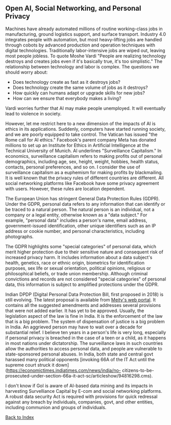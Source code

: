 ## Open AI, Social Networking, and Personal Privacy

Machines have already automated millions of routine working-class jobs in manufacturing, ground logistics support, and surface transport. 
Industry 4.0 integrates people with automation, but most heavy-lifting jobs are handled through cobots by advanced production and operation 
techniques with digital technologies. Traditionally labor-intensive jobs are wiped out, leaving most people jobless. To quote Moshe Vardi 
"People are realizing technology destroys and creates jobs even if it's basically true, it's too simplistic." The relationship between technology and 
labor is complex. The questions we should worry about:

- Does technology create as fast as it destroys jobs?  
 - Does technology create the same volume of jobs as it destroys?
 - How quickly can humans adapt or upgrade skills for new jobs?
 - How can we ensure that everybody makes a living?

Vardi worries further that AI may make people unemployed. It will eventually lead to violence in society. 

However, let me restrict here to a new dimension of the impacts of AI is ethics in its applications. Suddenly, computers have started running 
society, and we are poorly equipped to take control. The Vatican has issued "the Rome call  for AI ethics."  Facebook's parent company Meta has 
donated millions to set up an Institute for Ethics in Artificial Intelligence at the Technical University of Munich. AI  underlines "Surveillance 
Capitalism."  In economics, surveillance capitalism refers to making profits out of personal demographics, including age, sex, height, weight, 
hobbies,  health status, contacts, personal preferences, and so on. I consider the use of surveillance capitalism as a euphemism for making profits 
by blackmailing. It is well known that the privacy rules of different countries are different. All social networking platforms like Facebook have 
some privacy agreement with users. However, these rules are location dependent. 

The European Union has stringent General Data Protection Rules (GDPR). Under the GDPR, personal data refers to any information that can identify or 
be traced to a natural person. The natural person is an individual, not a company or a legal entity, otherwise known as a "data subject." For 
example, "personal data" includes a person's name, email address, government-issued identification, other unique identifiers such as an IP address or 
cookie number, and personal characteristics, including photographs.

The GDPR highlights some "special categories" of personal data, which merit higher protection due to their sensitive nature and consequent risk of 
increased privacy harm. It includes information about a data subject's health, genetics, race or ethnic origin, biometrics for identification 
purposes, sex life or sexual orientation, political opinions, religious or philosophical beliefs, or trade union membership. Although criminal 
convictions and records are not considered "special categories" of personal data, this information is subject to amplified protections under the 
GDPR.

Indian DPDP (Digital Personal Data Protection Bill, first proposed in 2018) is still evolving. The latest proposal is available from [Meity's web 
portal](https://www.meity.gov.in/writereaddata/files/The%20Digital%20Personal%20Data%20Potection%20Bill%2C%202022_0.pdf). It contains all the 
suggested amendments and addresses several provisions that were not added earlier. It has yet to be approved. Usually, the legislation aspect of the 
law is fine in India. It is the enforcement of the law that is a big problem. The system of dispensation of justice is a big problem in India. An 
aggrieved person may have to wait over a decade for substantial relief. I believe ten years in a person's life is very long, especially if personal 
privacy is breached in the case of a teen or a child, as it happens in most nations under dictatorship. The surveillance laws in such countries allow 
the authorities to access personal data, and people are vulnerable to state-sponsored personal abuses. In India, both state and central govt harassed 
many political opponents [invoking  66A of the IT Act until the supreme court struck it down](https://economictimes.indiatimes.com/news/india/no-
citizens-to-be-prosecuted-under-section-66a-it-act-sc/articleshow/94816298.cms).

I don't know if GoI is aware of AI-based data mining and its impacts in harvesting Survelliance Capital by E-com and social networking platforms. A 
robust data security Act is required with provisions for quick redressal against any breach by individuals, companies, govt, and other entities, 
including communion and groups of individuals.


[Back to Index](../index.md)
